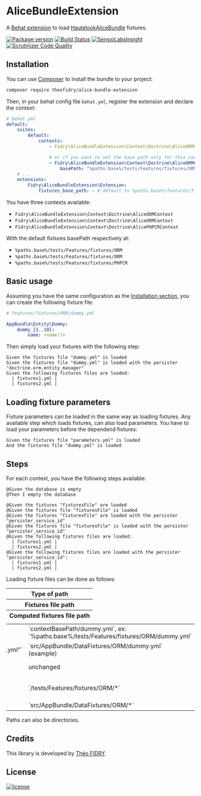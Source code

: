 AliceBundleExtension
======================

A [Behat extension](http://behat.org) to load [HautelookAliceBundle](https://github.com/hautelook/AliceBundle) fixtures.

[![Package version](http://img.shields.io/packagist/vpre/theofidry/alice-bundle-extension.svg?style=flat-square)](https://packagist.org/packages/theofidry/alice-bundle-extension)
[![Build Status](https://img.shields.io/travis/theofidry/AliceBundleExtension.svg?branch=master&style=flat-square)](https://travis-ci.org/theofidry/AliceBundleExtension?branch=master)
[![SensioLabsInsight](https://img.shields.io/sensiolabs/i/3a633c53-a83d-47d4-aeb5-d3675aa4853d.svg?style=flat-square)](https://insight.sensiolabs.com/projects/3a633c53-a83d-47d4-aeb5-d3675aa4853d)
[![Scrutinizer Code Quality](https://img.shields.io/scrutinizer/g/theofidry/AliceBundleExtension.svg?style=flat-square)](https://scrutinizer-ci.com/g/theofidry/AliceBundleExtension/?branch=master)


## Installation

You can use [Composer](https://getcomposer.org/) to install the bundle to your project:

```bash
composer require theofidry/alice-bundle-extension
```

Then, in your behat config file `behat.yml`, register the extension and declare the context:

```yaml
# behat.yml
default:
    suites:
        default:
            contexts:
                - Fidry\AliceBundleExtension\Context\Doctrine\AliceORMContext

                # or if you want to set the base path only for this context:
                - Fidry\AliceBundleExtension\Context\Doctrine\AliceORMContext:
                    basePath: "%paths.base%/tests/Features/fixtures/ORM" (default value)
    # ...
    extensions:
        Fidry\AliceBundleExtension\Extension:
            fixtures_base_path: ~ # default to %paths.base%/features/fixtures
```

You have three contexts available:

* `Fidry\AliceBundleExtension\Context\Doctrine\AliceODMContext`
* `Fidry\AliceBundleExtension\Context\Doctrine\AliceORMContext`
* `Fidry\AliceBundleExtension\Context\Doctrine\AlicePHPCRContext`

With the default fixtures basePath respectively at:

* `%paths.base%/tests/Features/fixtures/ODM`
* `%paths.base%/tests/Features/fixtures/ORM`
* `%paths.base%/tests/Features/fixtures/PHPCR`

## Basic usage

Assuming you have the same configuration as the [Installation section](#Installation), you can create the following
fixture file:

```yaml
# features/fixtures/ORM/dummy.yml

AppBundle\Entity\Dummy:
    dummy_{1..10}:
        name: <name()>
```

Then simply load your fixtures with the following step:

```gherkin
Given the fixtures file "dummy.yml" is loaded
Given the fixtures file "dummy.yml" is loaded with the persister "doctrine.orm.entity_manager"
Given the following fixtures files are loaded:
  | fixtures1.yml |
  | fixtures2.yml |
```


## Loading fixture parameters

Fixture parameters can be loaded in the same way as loading fixtures. Any available step which loads fixtures, can also load parameters.
You have to load your parameters before the dependend fixtures:

```gherkin
Given the fixtures file "parameters.yml" is loaded
And the fixtures file "dummy.yml" is loaded
```

## Steps

For each context, you have the following steps available:

```gherkin
@Given the database is empty
@Then I empty the database

@Given the fixtures "fixturesFile" are loaded
@Given the fixtures file "fixturesFile" is loaded
@Given the fixtures "fixturesFile" are loaded with the persister "persister_service_id"
@Given the fixtures file "fixturesFile" is loaded with the persister "persister_service_id"
@Given the following fixtures files are loaded:
  | fixtures1.yml |
  | fixtures2.yml |
@Given the following fixtures files are loaded with the persister "persister_service_id":
  | fixtures1.yml |
  | fixtures2.yml |
```

Loading fixture files can be done as follows:

<table>
    <thead style="float: left">
        <tr>
            <th style="display: block">Type of path</th>
            <th style="display: block">Fixtures file path</th>
            <th style="display: block">Computed fixtures file path</th>
        </tr>
    </thead>
    <tbody style="float: right">
        <tr>
            <td>Relative path</td>
            <td>`"dummy.yml"`</td>
            <td>`contextBasePath/dummy.yml`, ex: `%paths.base%/tests/Features/fixtures/ORM/dummy.yml`</td>
        </tr>
        <tr>
            <td>@Bundle path</td>
            <td>`"@AppBundle/DataFixtures/ORM/dummy.yml"`</td>
            <td>`src/AppBundle/DataFixtures/ORM/dummy.yml` (example)</td>
        </tr>
        <tr>
            <td>Absolute path</td>
            <td>`/dummy.yml`</td>
            <td>unchanged</td>
        </tr>
        <tr>
            <td>Absolute directory path</td>
            <td>`/tests/Features/fixtures/ORM/`</td>
            <td>`/tests/Features/fixtures/ORM/*`</td>
        </tr>
        <tr>
            <td>@Bundle</td>
            <td>`@AppBundle`</td>
            <td>`src/AppBundle/DataFixtures/ORM/*`</td>
        </tr>
    </tobdy>
</table>

Paths can also be directories.


## Credits

This library is developed by [Théo FIDRY](https://github.com/theofidry).


## License

[![license](https://img.shields.io/badge/license-MIT-red.svg?style=flat-square)](LICENSE)
